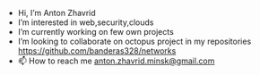 -  Hi, I’m Anton Zhavrid
-  I’m interested in web,security,clouds
-  I’m currently working on few own projects
-  I’m looking to collaborate on octopus project in my repositories https://github.com/banderas328/networks
- 📫 How to reach me anton.zhavrid.minsk@gmail.com 


